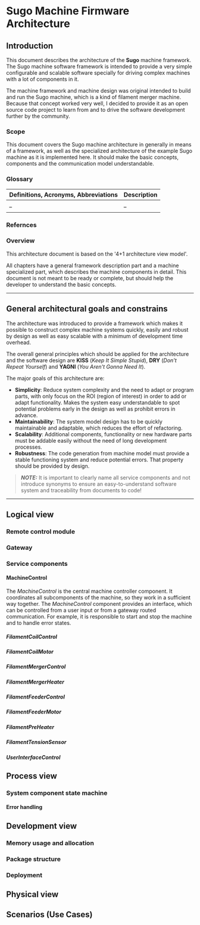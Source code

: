# Sugo Machine Firmware Architecture

## Introduction

This document describes the architecture of the **Sugo** machine framework. The Sugo machine software framework is intended to provide a very simple configurable and scalable software specially for driving complex machines with a lot of components in it.

The machine framework and machine design was original intended to build and run the Sugo machine, which is a kind of filament merger machine. Because that concept worked very well, I decided to provide it as an open source code project to learn from and to drive the software development further by the community.

### Scope

This document covers the Sugo machine architecture in generally in means of a framework, as well as the specialized architecture of the example Sugo machine as it is implemented here. It should make the basic concepts, components and the communication model understandable.

### Glossary

| Definitions, Acronyms, Abbreviations     | Description                                                     |
|------------------------------------------|-----------------------------------------------------------------|
|_|_|
|||

### Refernces

### Overview

This architecture document is based on the '4+1 architecture view model'.

All chapters have a general framework description part and a machine specialized part, which describes the machine components in detail. This document is not meant to be ready or complete, but should help the developer to understand the basic concepts.

---
## General architectural goals and constrains

The architecture was introduced to provide a framework which makes it possible to construct complex machine systems quickly, easily and robust by design as well as easy scalable with a minimum of development time overhead.

The overall general principles which should be applied for the architecture and the software design are **KISS** (_Keep It Simple Stupid_), **DRY** (_Don't Repeat Yourself_) and **YAGNI** (_You Aren't Gonna Need It_).

The major goals of this architecture are:

* **Simplicity**: Reduce system complexity and the need to adapt or program parts, with only focus on the ROI (region of interest) in order to add or adapt functionality. Makes the system easy understandable to spot potential problems early in the design as well as prohibit errors in advance.
* **Maintainability**: The system model design has to be quickly maintainable and adaptable, which reduces the effort of refactoring.
* **Scalability**: Additional components, functionality or new hardware parts must be addable easily without the need of long development processes.
* **Robustness**: The code generation from machine model must provide a stable functioning system and reduce potential errors. That property should be provided by design.

> **_NOTE:_**  It is important to clearly name all service components and not introduce synonyms to ensure an easy-to-understand software system and traceability from documents to code!

---
## Logical view

### Remote control module

### Gateway

### Service components

#### MachineControl

The _MachineControl_ is the central machine controller component. It coordinates all subcomponents of the machine, so they work in a sufficient way together. The _MachineControl_ component provides an interface, which can be controlled from a user input or from a gateway routed communication. For example, it is responsible to start and stop the machine and to handle error states.

##### FilamentCoilControl

##### FilamentCoilMotor

##### FilamentMergerControl

##### FilamentMergerHeater

##### FilamentFeederControl

##### FilamentFeederMotor

##### FilamentPreHeater

##### FilamentTensionSensor

##### UserInterfaceControl


## Process view

### System component state machine

#### Error handling

## Development view

### Memory usage and allocation

### Package structure

### Deployment


## Physical view

## Scenarios (Use Cases)

